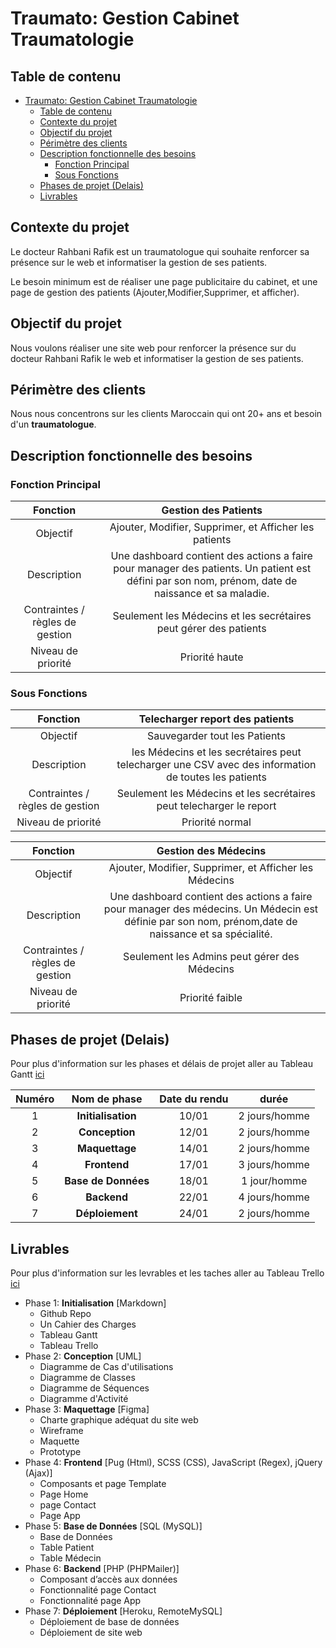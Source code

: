 # Traumato: Gestion Cabinet Traumatologie

## Table de contenu

- [Traumato: Gestion Cabinet Traumatologie](#traumato-gestion-cabinet-traumatologie)
  - [Table de contenu](#table-de-contenu)
  - [Contexte du projet](#contexte-du-projet)
  - [Objectif du projet](#objectif-du-projet)
  - [Périmètre des clients](#périmètre-des-clients)
  - [Description fonctionnelle des besoins](#description-fonctionnelle-des-besoins)
    - [Fonction Principal](#fonction-principal)
    - [Sous Fonctions](#sous-fonctions)
  - [Phases de projet (Delais)](#phases-de-projet-delais)
  - [Livrables](#livrables)

## Contexte du projet

Le docteur Rahbani Rafik est un traumatologue qui souhaite renforcer sa présence sur le web et informatiser la gestion de ses patients.

Le besoin minimum est de réaliser une page publicitaire du cabinet, et une page de gestion des patients (Ajouter,Modifier,Supprimer, et afficher).

## Objectif du projet

Nous voulons réaliser une site web pour renforcer la présence sur du docteur Rahbani Rafik le web et informatiser la gestion de ses patients.

## Périmètre des clients

Nous nous concentrons sur les clients Maroccain qui ont 20+ ans et besoin d'un **traumatologue**.

## Description fonctionnelle des besoins

### Fonction Principal

|Fonction|Gestion des Patients|
|:------------------------------:|:-------------------------------------:|
|Objectif                       |Ajouter, Modifier, Supprimer, et Afficher les patients|
|Description                    |Une dashboard contient des actions a faire pour manager des patients. Un patient est défini par son nom, prénom, date de naissance et sa maladie.|
|Contraintes / règles de gestion|Seulement les Médecins et les secrétaires peut gérer des patients|
|Niveau de priorité             |Priorité haute|

### Sous Fonctions

|Fonction|Telecharger report des patients|
|:------------------------------:|:-------------------------------------:|
|Objectif                       |Sauvegarder tout les Patients|
|Description                    |les Médecins et les secrétaires peut telecharger une CSV avec des information de toutes les patients|
|Contraintes / règles de gestion|Seulement les Médecins et les secrétaires peut telecharger le report|
|Niveau de priorité             |Priorité normal|

|Fonction|Gestion des Médecins|
|:------------------------------:|:-------------------------------------:|
|Objectif                       |Ajouter, Modifier, Supprimer, et Afficher les Médecins|
|Description                    |Une dashboard contient des actions a faire pour manager des médecins. Un Médecin est définie par son nom, prénom,date de naissance et sa spécialité.|
|Contraintes / règles de gestion|Seulement les Admins peut gérer des Médecins|
|Niveau de priorité             |Priorité faible|

## Phases de projet (Delais)

Pour plus d'information sur les phases et délais de projet aller au Tableau Gantt [ici](https://prod.teamgantt.com/gantt/schedule/?ids=2927527&public_keys=pHfgvPgVU4G9&zoom=d120&font_size=12&col_width=455&documents=0&comments=0&estimated_hours=1&assigned_resources=1&percent_complete=1&hide_header_tabs=1&menu_view=0&resource_filter=1&name_in_bar=0&name_next_to_bar=0&resource_names=1#)

|Numéro|Nom de phase|Date du rendu|durée|
|:---:|:---:|:---:|:---:|
|1|**Initialisation**|10/01|2 jours/homme|
|2|**Conception**|12/01|2 jours/homme|
|3|**Maquettage**|14/01|2 jours/homme|
|4|**Frontend**|17/01|3 jours/homme|
|5|**Base de Données**|18/01|1 jour/homme|
|6|**Backend**|22/01|4 jours/homme|
|7|**Déploiement**|24/01|2 jours/homme|

## Livrables

Pour plus d'information sur les levrables et les taches aller au Tableau Trello [ici](https://trello.com/b/2wAe2cHY/traumato-gestion-cabinet-traomatologie)

- Phase 1: **Initialisation** [Markdown]
  - Github Repo
  - Un Cahier des Charges
  - Tableau Gantt
  - Tableau Trello
- Phase 2: **Conception** [UML]
  - Diagramme de Cas d'utilisations
  - Diagramme de Classes
  - Diagramme de Séquences
  - Diagramme d'Activité
- Phase 3: **Maquettage** [Figma]
  - Charte graphique adéquat du site web
  - Wireframe
  - Maquette
  - Prototype
- Phase 4: **Frontend** [Pug (Html), SCSS (CSS), JavaScript (Regex), jQuery (Ajax)]
  - Composants et page Template
  - Page Home
  - page Contact
  - Page App
- Phase 5: **Base de Données** [SQL (MySQL)]
  - Base de Données
  - Table Patient
  - Table Médecin
- Phase 6: **Backend** [PHP (PHPMailer)]
  - Composant d’accès aux données
  - Fonctionnalité page Contact
  - Fonctionnalité page App
- Phase 7: **Déploiement** [Heroku, RemoteMySQL]
  - Déploiement de base de données
  - Déploiement de site web
